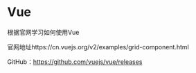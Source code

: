 # Vue
根据官网学习如何使用Vue

官网地址https://cn.vuejs.org/v2/examples/grid-component.html

GitHub：https://github.com/vuejs/vue/releases

